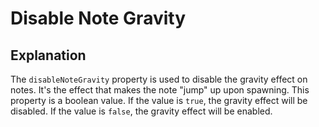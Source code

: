 # Disable Note Gravity

## Explanation

The `disableNoteGravity` property is used to disable the gravity effect on notes. It's the effect that makes the note "jump" up upon spawning. This property is a boolean value. If the value is `true`, the gravity effect will be disabled. If the value is `false`, the gravity effect will be enabled.